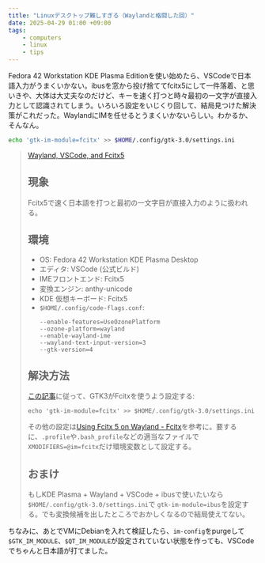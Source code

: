 ```yaml
---
title: "Linuxデスクトップ難しすぎる（Waylandと格闘した回）"
date: 2025-04-29 01:00 +09:00
tags:
    - computers
    - linux
    - tips
---
```


Fedora 42 Workstation KDE Plasma Editionを使い始めたら、VSCodeで日本語入力がうまくいかない。ibusを窓から投げ捨ててfcitx5にして一件落着、と思いきや、大体は大丈夫なのだけど、キーを速く打つと時々最初の一文字が直接入力として認識されてしまう。いろいろ設定をいじくり回して、結局見つけた解決策がこれだった。WaylandにIMを任せるとうまくいかないらしい。わかるか、そんなん。

```bash
echo 'gtk-im-module=fcitx' >> $HOME/.config/gtk-3.0/settings.ini
```

> [Wayland, VSCode, and Fcitx5](https://gist.github.com/squeuei/87334184966dc51946180858552bdbef)
>
> ## 現象
>
> Fcitx5で速く日本語を打つと最初の一文字目が直接入力のように扱われる。
>
> ## 環境
>
> - OS: Fedora 42 Workstation KDE Plasma Desktop
> - エディタ: VSCode (公式ビルド)
> - IMEフロントエンド: Fcitx5
> - 変換エンジン: anthy-unicode
> - KDE 仮想キーボード: Fcitx5
> - `$HOME/.config/code-flags.conf`:
>   ```
>   --enable-features=UseOzonePlatform
>   --ozone-platform=wayland
>   --enable-wayland-ime
>   --wayland-text-input-version=3
>   --gtk-version=4
>   ```
>
> ## 解決方法
>
> [この記事](https://fcitx-im.org/wiki/Using_Fcitx_5_on_Wayland#XMODIFIERS)に従って、GTK3がFcitxを使うよう設定する:
>
> ```
> echo 'gtk-im-module=fcitx' >> $HOME/.config/gtk-3.0/settings.ini
> ```
>
> その他の設定は[Using Fcitx 5 on Wayland - Fcitx](https://fcitx-im.org/wiki/Using_Fcitx_5_on_Wayland#KDE_Plasma)を参考に。要するに、`.profile`や`.bash_profile`などの適当なファイルで`XMODIFIERS=@im=fcitx`だけ環境変数として設定する。
>
>
> ## おまけ
>
> もしKDE Plasma + Wayland + VSCode + ibusで使いたいなら`$HOME/.config/gtk-3.0/settings.ini`で `gtk-im-module=ibus`を設定する。でも変換候補を出したところでおかしくなるので結局使えてない。
 
ちなみに、あとでVMにDebianを入れて検証したら、`im-config`をpurgeして`$GTK_IM_MODULE`、`$QT_IM_MODULE`が設定されていない状態を作っても、VSCodeでちゃんと日本語が打てました。
